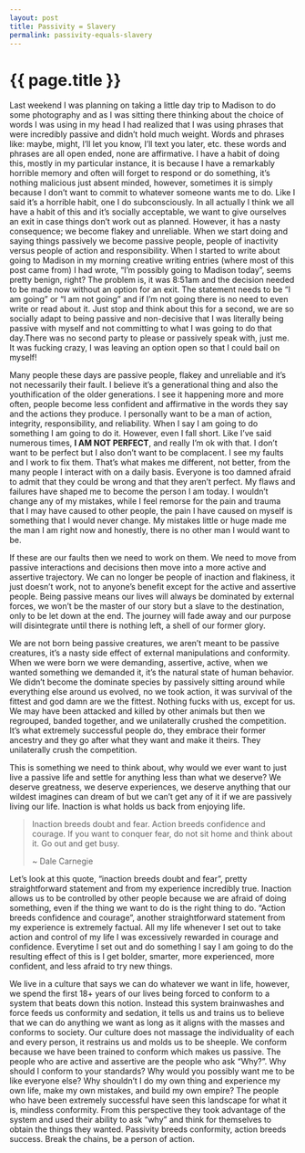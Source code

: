 ```yaml
---
layout: post
title: Passivity = Slavery
permalink: passivity-equals-slavery
---
```


# {{ page.title }}

Last weekend I was planning on taking a little day trip to Madison to do some photography and as I was sitting there thinking about the choice of words I was using in my head I had realized that I was using phrases that were incredibly passive and didn’t hold much weight. Words and phrases like: maybe, might, I’ll let you know, I’ll text you later, etc. these words and phrases are all open ended, none are affirmative. I have a habit of doing this, mostly in my particular instance, it is because I have a remarkably horrible memory and often will forget to respond or do something, it’s nothing malicious just absent minded, however, sometimes it is simply because I don’t want to commit to whatever someone wants me to do. Like I said it’s a horrible habit, one I do subconsciously. In all actually I think we all have a habit of this and it’s socially acceptable, we want to give ourselves an exit in case things don’t work out as planned. However, it has a nasty consequence; we become flakey and unreliable. When we start doing and saying things passively we become passive people, people of inactivity versus people of action and responsibility. When I started to write about going to Madison in my morning creative writing entries (where most of this post came from) I had wrote, “I’m possibly going to Madison today”, seems pretty benign, right? The problem is, it was 8:51am and the decision needed to be made now without an option for an exit. The statement needs to be “I am going” or “I am not going” and if I’m not going there is no need to even write or read about it. Just stop and think about this for a second, we are so socially adapt to being passive and non-decisive that I was literally being passive with myself and not committing to what I was going to do that day.There was no second party to please or passively speak with, just me.  It was fucking crazy, I was leaving an option open so that I could bail on myself!

Many people these days are passive people, flakey and unreliable and it’s not necessarily their fault. I believe it’s a generational thing and also the youthification of the older generations. I see it happening more and more often, people become less confident and affirmative in the words they say and the actions they produce. I personally want to be a man of action, integrity, responsibility, and reliability. When I say I am going to do something I am going to do it. However, even I fall short. Like I’ve said numerous times, **I AM NOT PERFECT**, and really I’m ok with that. I don’t want to be perfect but I also don’t want to be complacent. I see my faults and I work to fix them. That’s what makes me different, not better, from the many people I interact with on a daily basis. Everyone is too damned afraid to admit that they could be wrong and that they aren’t perfect. My flaws and failures have shaped me to become the person I am today. I wouldn’t change any of my mistakes, while I feel remorse for the pain and trauma that I may have caused to other people, the pain I have caused on myself is something that I would never change. My mistakes little or huge made me the man I am right now and honestly, there is no other man I would want to be.

If these are our faults then we need to work on them. We need to move from passive interactions and decisions then move into a more active and assertive trajectory. We can no longer be people of inaction and flakiness, it just doesn’t work, not to anyone’s benefit except for the active and assertive people. Being passive means our lives will always be dominated by external forces, we won’t be the master of our story but a slave to the destination, only to be let down at the end. The journey will fade away and our purpose will disintegrate until there is nothing left, a shell of our former glory.

We are not born being passive creatures, we aren’t meant to be passive creatures, it’s a nasty side effect of external manipulations and conformity. When we were born we were demanding, assertive, active, when we wanted something we demanded it, it’s the natural state of human behavior. We didn’t become the dominate species by passively sitting around while everything else around us evolved, no we took action, it was survival of the fittest and god damn are we the fittest. Nothing fucks with us, except for us. We may have been attacked and killed by other animals but then we regrouped, banded together, and we unilaterally crushed the competition. It’s what extremely successful people do, they embrace their former ancestry and they go after what they want and make it theirs. They unilaterally crush the competition.

This is something we need to think about, why would we ever want to just live a passive life and settle for anything less than what we deserve? We deserve greatness, we deserve experiences, we deserve anything that our wildest imagines can dream of but we can’t get any of it if we are passively living our life. Inaction is what holds us back from enjoying life.

> Inaction breeds doubt and fear. Action breeds confidence and courage. If you want to conquer fear, do not sit home and think about it. Go out and get busy.
>
> ~ Dale Carnegie

Let’s look at this quote, “inaction breeds doubt and fear”, pretty straightforward statement and from my experience incredibly true. Inaction allows us to be controlled by other people because we are afraid of doing something, even if the thing we want to do is the right thing to do. “Action breeds confidence and courage”, another straightforward statement from my experience is extremely factual. All my life whenever I set out to take action and control of my life I was excessively rewarded in courage and confidence. Everytime I set out and do something I say I am going to do the resulting effect of this is I get bolder, smarter, more experienced, more confident, and less afraid to try new things.

We live in a culture that says we can do whatever we want in life, however, we spend the first 18+ years of our lives being forced to conform to a system that beats down this notion. Instead this system brainwashes and force feeds us conformity and sedation, it tells us and trains us to believe that we can do anything we want as long as it aligns with the masses and conforms to society. Our culture does not massage the individuality of each and every person, it restrains us and molds us to be sheeple. We conform because we have been trained to conform which makes us passive. The people who are active and assertive are the people who ask “Why?”. Why should I conform to your standards? Why would you possibly want me to be like everyone else? Why shouldn’t I do my own thing and experience my own life, make my own mistakes, and build my own empire? The people who have been extremely successful have seen this landscape for what it is, mindless conformity. From this perspective they took advantage of the system and used their ability to ask “why” and think for themselves to obtain the things they wanted. Passivity breeds conformity, action breeds success. Break the chains, be a person of action.
